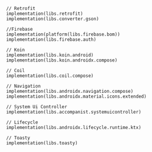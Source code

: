     // Retrofit
    implementation(libs.retrofit)
    implementation(libs.converter.gson)

    //Firebase
    implementation(platform(libs.firebase.bom))
    implementation(libs.firebase.auth)

    // Koin
    implementation(libs.koin.android)
    implementation(libs.koin.androidx.compose)

    // Coil
    implementation(libs.coil.compose)

    // Navigation
    implementation(libs.androidx.navigation.compose)
    implementation(libs.androidx.material.icons.extended)

    // System Ui Controller
    implementation(libs.accompanist.systemuicontroller)

    // Lifecycle
    implementation(libs.androidx.lifecycle.runtime.ktx)

    // Toasty
    implementation(libs.toasty)
